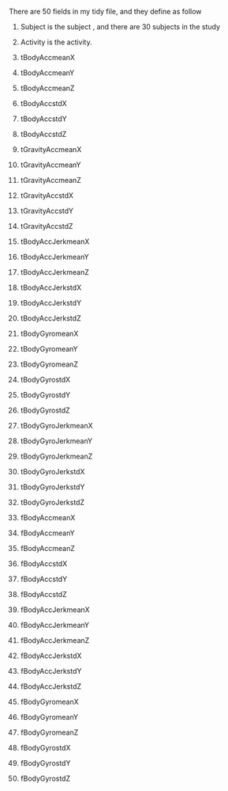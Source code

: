 There are 50 fields in my tidy file, and they define as follow

1. Subject  is the subject , and there are 30 subjects in the study

2.  Activity is the activity.

3. tBodyAccmeanX 

4. tBodyAccmeanY 

5. tBodyAccmeanZ

6. tBodyAccstdX

7. tBodyAccstdY

8. tBodyAccstdZ

9. tGravityAccmeanX

10. tGravityAccmeanY

11. tGravityAccmeanZ

12. tGravityAccstdX

13.  tGravityAccstdY

14.  tGravityAccstdZ

15. tBodyAccJerkmeanX

16. tBodyAccJerkmeanY

17. tBodyAccJerkmeanZ

18. tBodyAccJerkstdX 

19. tBodyAccJerkstdY

20. tBodyAccJerkstdZ

21. tBodyGyromeanX

22. tBodyGyromeanY

23. tBodyGyromeanZ

24. tBodyGyrostdX

25.  tBodyGyrostdY

26.  tBodyGyrostdZ 

27. tBodyGyroJerkmeanX 

28. tBodyGyroJerkmeanY 

29. tBodyGyroJerkmeanZ 

30. tBodyGyroJerkstdX

31.  tBodyGyroJerkstdY 

32. tBodyGyroJerkstdZ 

33. fBodyAccmeanX 

34. fBodyAccmeanY 

35. fBodyAccmeanZ

36.  fBodyAccstdX 

37. fBodyAccstdY 

38. fBodyAccstdZ 

39. fBodyAccJerkmeanX 

40. fBodyAccJerkmeanY 

41. fBodyAccJerkmeanZ 

42. fBodyAccJerkstdX 

43. fBodyAccJerkstdY 

44. fBodyAccJerkstdZ 

45. fBodyGyromeanX 

46. fBodyGyromeanY 

47. fBodyGyromeanZ

48.  fBodyGyrostdX 

49. fBodyGyrostdY 

50. fBodyGyrostdZ

